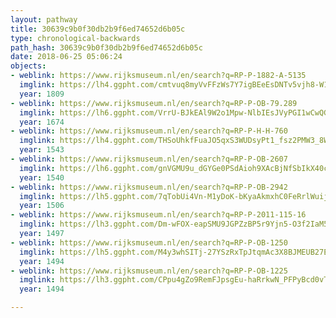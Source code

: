 ```yaml
---
layout: pathway
title: 30639c9b0f30db2b9f6ed74652d6b05c
type: chronological-backwards
path_hash: 30639c9b0f30db2b9f6ed74652d6b05c
date: 2018-06-25 05:06:24
objects:
- weblink: https://www.rijksmuseum.nl/en/search?q=RP-P-1882-A-5135
  imglink: https://lh4.ggpht.com/cmtvuq8myVvFFzWs7Y7igBEeEsDNTv5vjh8-W1F09iWWNLhQfnRSvKxDPpEuya25oeSGmxlpgXmz9MdbiUDrG8l3LQ=s200
  year: 1809
- weblink: https://www.rijksmuseum.nl/en/search?q=RP-P-OB-79.289
  imglink: https://lh6.ggpht.com/VrrU-BJkEAl9W2o1Mpw-NlbIEsJVyPGI1wCwQGcMtGjS9SOj7yFPMYhKxlgGa7PLhk_R_pXva6261erBna98MGwUly8=s200
  year: 1674
- weblink: https://www.rijksmuseum.nl/en/search?q=RP-P-H-H-760
  imglink: https://lh4.ggpht.com/THSoUhkfFuaJO5qxS3WUDsyPt1_fsz2PMW3_8W4LSc7gWvA4Phgc_sL7Ilcg80ZUL6kCyCkNKMGMHrqG3bVRL6sdy5M=s200
  year: 1543
- weblink: https://www.rijksmuseum.nl/en/search?q=RP-P-OB-2607
  imglink: https://lh6.ggpht.com/gnVGMU9u_dGYGe0PSdAioh9XAcBjNfSbIkX40cNzqggHpxuTTaTiimWym0AbppSTstE1lM4GSgmCHxIGfLFmogInVWc=s200
  year: 1540
- weblink: https://www.rijksmuseum.nl/en/search?q=RP-P-OB-2942
  imglink: https://lh5.ggpht.com/7qTobUi4Vn-M1yDoK-bKyaAkmxhC0FeRrlWuijLnfNFFxdgEtGiajg7xeROLzSelsP_P0DjpmiDTQUf_oly9frfDdR0=s200
  year: 1506
- weblink: https://www.rijksmuseum.nl/en/search?q=RP-P-2011-115-16
  imglink: https://lh3.ggpht.com/Dm-wFOX-eapSMU9JGPZzBP5r9Yjn5-O3f2IaM54SSQ71xeHY7FG_HkIj9KXjc3675vAXs_jgd42MlrWr5VEvLUKifl8-=s200
  year: 1497
- weblink: https://www.rijksmuseum.nl/en/search?q=RP-P-OB-1250
  imglink: https://lh5.ggpht.com/M4y3whSITj-27YSzRxTpJtqmAc3X8BJMEUB27Eb2EiAmZZHwowz5ovEom0R_enxhtJ2aLTDyXqjvlWwkIQspulzLyK0=s200
  year: 1494
- weblink: https://www.rijksmuseum.nl/en/search?q=RP-P-OB-1225
  imglink: https://lh3.ggpht.com/CPpu4gZo9RemFJpsgEu-haRrkwN_PFPyBcd0vT73wGWWqkTHh-XGny8saGHcKYAeohKIw7Mq_DRq32KgloKrCOiUrjQ=s200
  year: 1494

---
```

